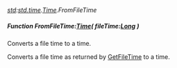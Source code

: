 _[std](../../modules/std/std-module.md):[std.time](../../modules/std/std-time.md).[Time](../../modules/std/std-time-time.md).FromFileTime_
##### Function FromFileTime:[Time](../../modules/std/std-time-time.md)( fileTime:[Long](../../modules/wonkey/wonkey-types-long.md) )
Converts a file time to a time.

Converts a file time as returned by [GetFileTime](std-time-time-getfiletime.md) to a time.
